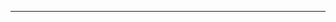 <!--
CO_OP_TRANSLATOR_METADATA:
{
  "original_hash": "661bbc8e2592ebbb96aa84b1462f5755",
  "translation_date": "2025-08-28T20:18:04+00:00",
  "source_file": "03-CoreGenerativeAITechniques/README.md",
  "language_code": "da"
}
-->


---

